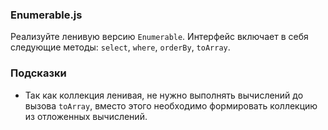 ### Enumerable.js

Реализуйте ленивую версию `Enumerable`. Интерфейс включает в себя следующие методы: `select`, `where`, `orderBy`, `toArray`.

### Подсказки

-   Так как коллекция ленивая, не нужно выполнять вычислений до вызова `toArray`, вместо этого необходимо формировать коллекцию из отложенных вычислений.